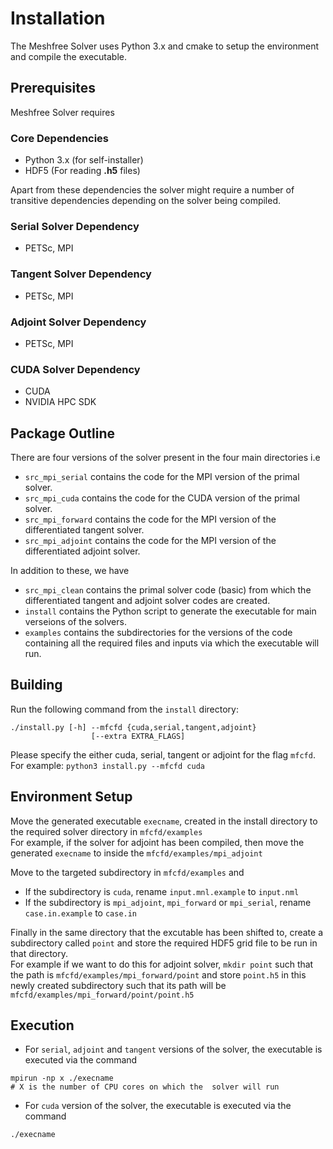 # Installation
The Meshfree Solver uses Python 3.x and cmake to setup the environment and compile the executable. 

## Prerequisites
Meshfree Solver requires

### Core Dependencies
* Python 3.x (for self-installer)
* HDF5 (For reading **.h5** files)

Apart from these dependencies the solver might require a number of transitive dependencies depending on the solver being compiled.

### Serial Solver Dependency
* PETSc, MPI

### Tangent Solver Dependency
* PETSc, MPI

### Adjoint Solver Dependency
* PETSc, MPI

### CUDA Solver Dependency
* CUDA
* NVIDIA HPC SDK

## Package Outline 

There are four versions of the solver present in the four main directories i.e
* `src_mpi_serial` contains the code for the MPI version of the primal solver. 
* `src_mpi_cuda` contains the code for the CUDA version of the primal solver.
* `src_mpi_forward` contains the code for the MPI version of the differentiated tangent solver.
* `src_mpi_adjoint` contains the code for the MPI version of the differentiated adjoint solver.

In addition to these, we have
* `src_mpi_clean` contains the primal solver code (basic) from which the differentiated tangent and adjoint solver codes are created. 
* `install` contains the Python script to generate the executable for main verseions of the solvers.
* `examples` contains the subdirectories for the versions of the code containing all the required files and inputs via which the executable will run.

## Building
Run the following command from the `install` directory:

```
./install.py [-h] --mfcfd {cuda,serial,tangent,adjoint}
                  [--extra EXTRA_FLAGS]
```

Please specify the either cuda, serial, tangent or adjoint for the flag `mfcfd`.  
For example: `python3 install.py --mfcfd cuda`

## Environment Setup

Move the generated executable `execname`, created in the install directory to the required solver directory in `mfcfd/examples`   
For example, if the solver for adjoint has been compiled, then move the generated `execname` to inside the `mfcfd/examples/mpi_adjoint`

Move to the targeted subdirectory in `mfcfd/examples` and
* If the subdirectory is `cuda`, rename `input.mnl.example` to `input.nml`
* If the subdirectory is `mpi_adjoint`, `mpi_forward` or `mpi_serial`, rename `case.in.example` to `case.in` 

Finally in the same directory that the excutable has been shifted to, create a subdirectory called `point` and store the required HDF5 grid file to be run in that directory.  
For example if we want to do this for adjoint solver, `mkdir point` such that the path is `mfcfd/examples/mpi_forward/point` and store `point.h5` in this newly created subdirectory such that its path will be `mfcfd/examples/mpi_forward/point/point.h5`


## Execution

* For `serial`, `adjoint` and `tangent` versions of the solver, the executable is executed via the command
```
mpirun -np x ./execname
# X is the number of CPU cores on which the  solver will run
```

* For `cuda` version of the solver, the executable is executed via the command
```
./execname
```
